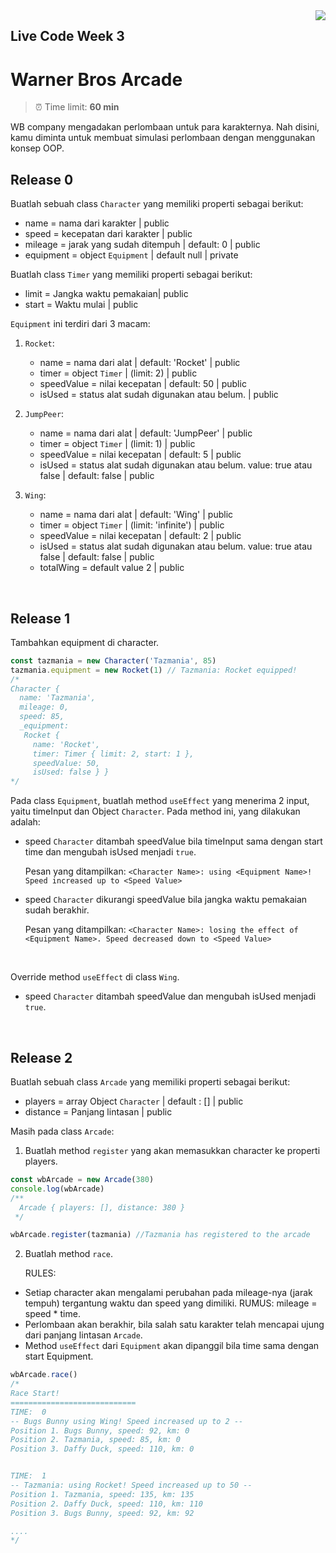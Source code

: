 <img src="https://hacktiv8.com/img/logo-hacktiv8_bordered.png__vzu2vhp2VRX%2Bewg7J0bPlaAf7ee5fc69819b5ef3849344c119f5e18" align="right" />

## Live Code Week 3

# Warner Bros Arcade

> ⏰ Time limit: **60 min**

WB company mengadakan perlombaan untuk para karakternya. 
Nah disini, kamu diminta untuk membuat simulasi perlombaan dengan menggunakan konsep OOP.

## Release 0
Buatlah sebuah class `Character` yang memiliki properti sebagai berikut:
  - name = nama dari karakter | public
  - speed = kecepatan dari karakter | public
  - mileage = jarak yang sudah ditempuh | default: 0 | public
  - equipment = object `Equipment` | default null | private
  
Buatlah class `Timer` yang memiliki properti sebagai berikut:
  - limit = Jangka waktu pemakaian| public
  - start = Waktu mulai | public
  

`Equipment` ini terdiri dari 3 macam: 
  1. `Rocket`:
        - name = nama dari alat | default: 'Rocket' | public
        - timer = object `Timer`  | (limit: 2) | public
        - speedValue = nilai kecepatan | default: 50 | public
        - isUsed = status alat sudah digunakan atau belum. | public

  2. `JumpPeer`:
        - name = nama dari alat | default: 'JumpPeer' | public
        - timer = object `Timer`  | (limit: 1) | public
        - speedValue = nilai kecepatan | default: 5 | public
        - isUsed = status alat sudah digunakan atau belum. value: true atau false | default: false | public

  3. `Wing`:
     - name = nama dari alat | default: 'Wing' | public
     - timer = object `Timer`  | (limit: 'infinite') | public
     - speedValue = nilai kecepatan | default: 2 | public
     - isUsed = status alat sudah digunakan atau belum. value: true atau false | default: false | public
     - totalWing = default value 2 | public

<br />

## Release 1
Tambahkan equipment di character. 

```javascript
const tazmania = new Character('Tazmania', 85)
tazmania.equipment = new Rocket(1) // Tazmania: Rocket equipped!
/*
Character {
  name: 'Tazmania',
  mileage: 0,
  speed: 85,
  _equipment:
   Rocket {
     name: 'Rocket',
     timer: Timer { limit: 2, start: 1 },
     speedValue: 50,
     isUsed: false } }
*/
```

Pada class `Equipment`, buatlah method `useEffect` yang menerima 2 input, yaitu timeInput dan Object `Character`.
Pada method ini, yang dilakukan adalah: 
- speed `Character` ditambah speedValue bila timeInput sama dengan start time dan mengubah isUsed menjadi `true`. 
  
  Pesan yang ditampilkan:  ```<Character Name>: using <Equipment Name>! Speed increased up to <Speed Value>```
- speed `Character` dikurangi speedValue bila jangka waktu pemakaian sudah berakhir.
  
  Pesan yang ditampilkan:  ```<Character Name>: losing the effect of <Equipment Name>. Speed decreased down to <Speed Value>```


<br />

Override method `useEffect` di class `Wing`.
- speed `Character` ditambah speedValue dan mengubah isUsed menjadi `true`. 

<br />

## Release 2
Buatlah sebuah class `Arcade` yang memiliki properti sebagai berikut:
  - players = array Object `Character` | default : [] | public
  - distance = Panjang lintasan | public

Masih pada class `Arcade`:
1. Buatlah method `register` yang akan memasukkan character ke properti players.
```javascript
const wbArcade = new Arcade(380)
console.log(wbArcade) 
/**
  Arcade { players: [], distance: 380 }
 */

wbArcade.register(tazmania) //Tazmania has registered to the arcade
```

2. Buatlah method `race`.
   
    RULES: 
      
  - Setiap character akan mengalami perubahan pada mileage-nya (jarak tempuh) tergantung waktu dan speed yang dimiliki. RUMUS: mileage = speed * time.
  - Perlombaan akan berakhir, bila salah satu karakter telah mencapai ujung dari panjang lintasan `Arcade`.
  - Method `useEffect` dari `Equipment` akan dipanggil bila time sama dengan start Equipment.
  
```javascript
wbArcade.race()
/*
Race Start!
============================
TIME:  0
-- Bugs Bunny using Wing! Speed increased up to 2 --
Position 1. Bugs Bunny, speed: 92, km: 0
Position 2. Tazmania, speed: 85, km: 0
Position 3. Daffy Duck, speed: 110, km: 0


TIME:  1
-- Tazmania: using Rocket! Speed increased up to 50 --
Position 1. Tazmania, speed: 135, km: 135
Position 2. Daffy Duck, speed: 110, km: 110
Position 3. Bugs Bunny, speed: 92, km: 92

....
*/
```
